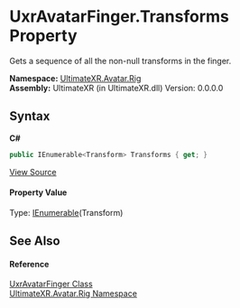 # UxrAvatarFinger.Transforms Property 
 

Gets a sequence of all the non-null transforms in the finger.

**Namespace:**&nbsp;<a href="N_UltimateXR_Avatar_Rig">UltimateXR.Avatar.Rig</a><br />**Assembly:**&nbsp;UltimateXR (in UltimateXR.dll) Version: 0.0.0.0

## Syntax

**C#**<br />
``` C#
public IEnumerable<Transform> Transforms { get; }
```

<a href="UltimateXR/Scripts/Avatar/Rig/UxrAvatarFinger.cs" rel="noopener noreferrer" title="View the source code">View Source</a><br />

#### Property Value
Type: <a href="https://docs.microsoft.com/dotnet/api/system.collections.generic.ienumerable-1" target="_blank" rel="noopener noreferrer">IEnumerable</a>(Transform)

## See Also


#### Reference
<a href="T_UltimateXR_Avatar_Rig_UxrAvatarFinger">UxrAvatarFinger Class</a><br /><a href="N_UltimateXR_Avatar_Rig">UltimateXR.Avatar.Rig Namespace</a><br />